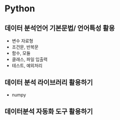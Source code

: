 # Python

## 데이터 분석언어 기본문법/ 언어특성 활용
- 변수 자료형
- 조건문, 반복문
- 함수, 모듈 
- 클래스, 파일 입출력
- 테스트, 예외처리

## 데이터 분석 라이브러리 활용하기
- numpy

## 데이터분석 자동화 도구 활용하기
